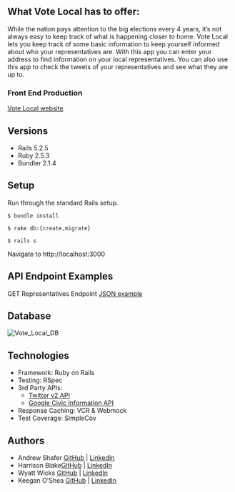 ## What Vote Local has to offer:
While the nation pays attention to the big elections every 4 years, it’s not always easy to keep track of what is happening closer to home. Vote Local lets you keep track of some basic information to keep yourself informed about who your representatives are. With this app you can enter your address to find information on your local representatives. You can also use this app to check the tweets of your representatives and see what they are up to.
### Front End Production
[Vote Local website](https://vote-local-fe.herokuapp.com)

## Versions
- Rails 5.2.5
- Ruby 2.5.3
- Bundler 2.1.4

## Setup
Run through the standard Rails setup.

```$ bundle install```

```$ rake db:{create,migrate}```

```$ rails s```

Navigate to http://localhost:3000

## API Endpoint Examples
GET Representatives Endpoint [JSON example](https://www.postman.com/collections/61c4f82d8f0acfe7cb94)

## Database
![Vote_Local_DB](https://user-images.githubusercontent.com/24997456/121625522-da060280-ca30-11eb-83cb-2fcb60ff9174.jpg)

## Technologies
- Framework: Ruby on Rails
- Testing: RSpec
- 3rd Party APIs:
  - [Twitter v2 API](https://developer.twitter.com/en/products/twitter-api)
  - [Google Civic Information API](https://developers.google.com/civic-information)
- Response Caching: VCR & Webmock
- Test Coverage: SimpleCov

## Authors  
* Andrew Shafer [GitHub](https://github.com/Aphilosopher30) | [LinkedIn](https://www.linkedin.com/in/andrew-shafer-0631ab20a/)
* Harrison Blake[GitHub](https://github.com/harrison-blake) | [LinkedIn](https://www.linkedin.com/in/harrison-blake-802094200/)
* Wyatt Wicks [GitHub](https://github.com/Wyattwicks) | [LinkedIn](https://www.linkedin.com/in/wyattwicks/)
* Keegan O'Shea [GitHub](https://github.com/koshea9) | [LinkedIn](https://www.linkedin.com/in/keegan-oshea/)

